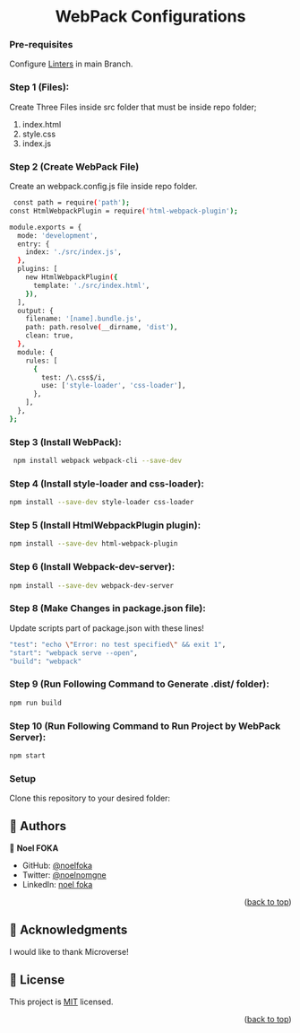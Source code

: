 <a name="readme-top"></a>

<!--
!!! IMPORTANT !!!
This README is an example of how you could professionally present your codebase. 
Writing documentation is a crucial part of your work as a professional software developer and cannot be ignored. 

You should modify this file to match your project and remove sections that don't apply.

REQUIRED SECTIONS:
- Table of Contents
- About the Project
  - Built With
  - Live Demo
- Getting Started
- Authors
- Future Features
- Contributing
- Show your support
- Acknowledgements
- License

OPTIONAL SECTIONS:
- FAQ

After you're finished please remove all the comments and instructions!

For more information on the importance of a professional README for your repositories: https://github.com/microverseinc/curriculum-transversal-skills/blob/main/documentation/articles/readme_best_practices.md
-->

  <h1 align = "center"><b>WebPack Configurations</b></h1>

</div>


### Pre-requisites

Configure <a href="https://github.com/MasumaJaffery/linters-config/tree/master/html-css-js">Linters</a>
 in main Branch.
 
### Step 1 (Files):
Create Three Files inside src folder that must be inside repo folder;
<ol>
<li>index.html</li>
<li>style.css</li>
<li>index.js</li>
</ol>

### Step 2 (Create WebPack File)
Create an webpack.config.js file inside repo folder.
```sh
 const path = require('path');
const HtmlWebpackPlugin = require('html-webpack-plugin');

module.exports = {
  mode: 'development',
  entry: {
    index: './src/index.js',
  },
  plugins: [
    new HtmlWebpackPlugin({
      template: './src/index.html',
    }),
  ],
  output: {
    filename: '[name].bundle.js',
    path: path.resolve(__dirname, 'dist'),
    clean: true,
  },
  module: {
    rules: [
      {
        test: /\.css$/i,
        use: ['style-loader', 'css-loader'],
      },
    ],
  },
};
```

### Step 3 (Install WebPack):

```sh
 npm install webpack webpack-cli --save-dev
```

### Step 4 (Install style-loader and css-loader):

```sh
npm install --save-dev style-loader css-loader
```

### Step 5 (Install HtmlWebpackPlugin plugin):

```sh
npm install --save-dev html-webpack-plugin
```

### Step 6 (Install Webpack-dev-server):

```sh
npm install --save-dev webpack-dev-server
```

### Step 8 (Make Changes in package.json file):
Update scripts part of package.json with these lines!
```sh
"test": "echo \"Error: no test specified\" && exit 1",
"start": "webpack serve --open",
"build": "webpack"
```
### Step 9 (Run Following Command to Generate .dist/ folder):
```sh
npm run build
```
### Step 10 (Run Following Command to Run Project by WebPack Server):
```sh
npm start
```
### Setup
Clone this repository to your desired folder:
<!--
Example commands:

```sh
  cd my-folder
  git clone git@github.com:MasumaJaffery/WebPack.git
```
--->

<!-- AUTHORS -->

## 👥 Authors <a name="authors"></a>

👤 **Noel FOKA**

- GitHub: [@noelfoka](https://github.com/noelfoka)
- Twitter: [@noelnomgne](https://twitter.com/noelnomgne)
- LinkedIn: [noel foka](https://www.linkedin.com/in/no%C3%ABl-nomgne-foka-063013231/)

<p align="right">(<a href="#readme-top">back to top</a>)</p>

<!-- ACKNOWLEDGEMENTS -->

## 🙏 Acknowledgments <a name="acknowledgements"></a>

I would like to thank Microverse!

<!-- LICENSE -->

## 📝 License <a name="license"></a>

This project is [MIT](./LICENSE) licensed.

<p align="right">(<a href="#readme-top">back to top</a>)</p>